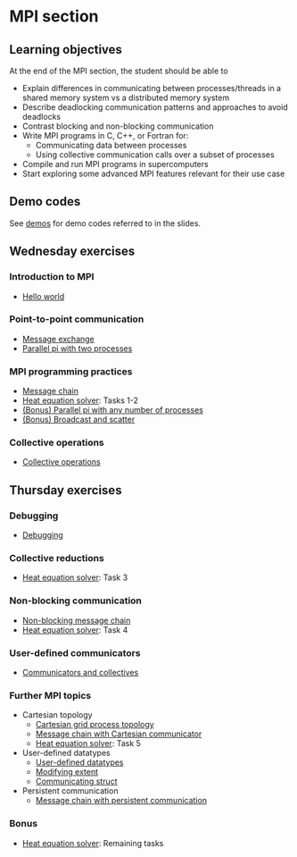 # MPI section

## Learning objectives

At the end of the MPI section, the student should be able to

- Explain differences in communicating between processes/threads in a shared memory system vs a distributed memory system
- Describe deadlocking communication patterns and approaches to avoid deadlocks
- Contrast blocking and non-blocking communication
- Write MPI programs in C, C++, or Fortran for:
  - Communicating data between processes
  - Using collective communication calls over a subset of processes
- Compile and run MPI programs in supercomputers
- Start exploring some advanced MPI features relevant for their use case


## Demo codes

See [demos](demos/) for demo codes referred to in the slides.

## Wednesday exercises

### Introduction to MPI

- [Hello world](hello-world/)

### Point-to-point communication

- [Message exchange](message-exchange/)
- [Parallel pi with two processes](parallel-pi-two-procs/)

### MPI programming practices

- [Message chain](message-chain/)
- [Heat equation solver](heat-equation/): Tasks 1-2
- [(Bonus) Parallel pi with any number of processes](parallel-pi-general/)
- [(Bonus) Broadcast and scatter](broadcast-scatter/)

### Collective operations

- [Collective operations](collectives/)


## Thursday exercises

### Debugging

- [Debugging](debugging/)

### Collective reductions

- [Heat equation solver](heat-equation/): Task 3

### Non-blocking communication

- [Non-blocking message chain](message-chain-non-blocking/)
- [Heat equation solver](heat-equation/): Task 4

### User-defined communicators

- [Communicators and collectives](communicator/)

### Further MPI topics

- Cartesian topology
  - [Cartesian grid process topology](cartesian-grid/)
  - [Message chain with Cartesian communicator](message-chain-cartesian/)
  - [Heat equation solver](heat-equation/): Task 5
- User-defined datatypes
  - [User-defined datatypes](datatypes/)
  - [Modifying extent](datatypes-extent/)
  - [Communicating struct](datatypes-struct/)
- Persistent communication
  - [Message chain with persistent communication](message-chain-persistent/)

### Bonus

- [Heat equation solver](heat-equation/): Remaining tasks

